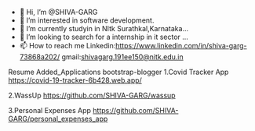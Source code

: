 - 👋 Hi, I’m @SHIVA-GARG
- 👀 I’m interested in software development.
- 🌱 I’m currently studyin in NItk Surathkal,Karnataka...
- 💞️ I’m looking to search for a internship in it sector ...
- 📫 How to reach me 
    Linkedin:https://www.linkedin.com/in/shiva-garg-73868a202/
    gmail:shivagarg.191ee150@nitk.edu.in

Resume Added_Applications
bootstrap-blogger
1.Covid Tracker App https://covid-19-tracker-6b428.web.app/

2.WassUp https://github.com/SHIVA-GARG/wassup

3.Personal Expenses App https://github.com/SHIVA-GARG/personal_expenses_app
<!---
SHIVA-GARG/SHIVA-GARG is a ✨ special ✨ repository because its `README.md` (this file) appears on your GitHub profile.
You can click the Preview link to take a look at your changes.
--->
